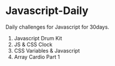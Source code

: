 # Javascript-Daily
Daily challenges for Javascript for 30days.
1. Javascript Drum Kit
2. JS & CSS Clock
3. CSS Variables & Javascript
4. Array Cardio Part 1
